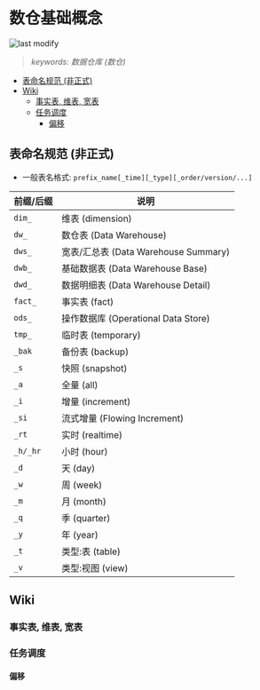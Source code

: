 数仓基础概念
===
<!--START_SECTION:badge-->

![last modify](https://img.shields.io/static/v1?label=last%20modify&message=2023-01-08%2021%3A04%3A52&color=yellowgreen&style=flat-square)

<!--END_SECTION:badge-->
<!--info
top: false
hidden: false
-->

> *keywords*: *数据仓库 (数仓)*

<!--START_SECTION:toc-->
- [表命名规范 (非正式)](#表命名规范-非正式)
- [Wiki](#wiki)
    - [事实表, 维表, 宽表](#事实表-维表-宽表)
    - [任务调度](#任务调度)
        - [偏移](#偏移)
<!--END_SECTION:toc-->


## 表命名规范 (非正式)

- 一般表名格式: `prefix_name[_time][_type][_order/version/...]`

| 前缀/后缀 | 说明 |
| --- | --- |
| `dim_` | 维表 (dimension) |
| `dw_` | 数仓表 (Data Warehouse) |
| `dws_` | 宽表/汇总表 (Data Warehouse Summary) |
| `dwb_` | 基础数据表 (Data Warehouse Base) |
| `dwd_` | 数据明细表 (Data Warehouse Detail) |
| `fact_` | 事实表 (fact) |
| `ods_` | 操作数据库 (Operational Data Store) |
| `tmp_` | 临时表 (temporary) |
| `_bak` | 备份表 (backup) |
| `_s` | 快照 (snapshot) |
| `_a` | 全量 (all) |
| `_i` | 增量 (increment) |
| `_si` | 流式增量 (Flowing Increment) |
| `_rt` | 实时 (realtime) |
| `_h/_hr` | 小时 (hour) |
| `_d` | 天 (day) |
| `_w` | 周 (week) |
| `_m` | 月 (month) |
| `_q` | 季 (quarter) |
| `_y` | 年 (year) |
| `_t` | 类型:表 (table) |
| `_v` | 类型:视图 (view) |


## Wiki

### 事实表, 维表, 宽表



### 任务调度

#### 偏移
